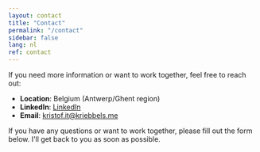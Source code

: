 ```yaml
---
layout: contact
title: "Contact"
permalink: "/contact"
sidebar: false
lang: nl
ref: contact
---
```



If you need more information or want to work together, feel free to reach out:
- **Location**: Belgium (Antwerp/Ghent region)
- **LinkedIn**: [LinkedIn](https://www.linkedin.com/in/kristofriebbels)
- **Email**: kristof.it@kriebbels.me
  
If you have any questions or want to work together, please fill out the form below. I'll get back to you as soon as possible.


